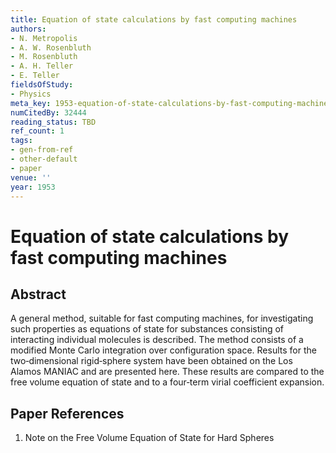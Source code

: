 ```yaml
---
title: Equation of state calculations by fast computing machines
authors:
- N. Metropolis
- A. W. Rosenbluth
- M. Rosenbluth
- A. H. Teller
- E. Teller
fieldsOfStudy:
- Physics
meta_key: 1953-equation-of-state-calculations-by-fast-computing-machines
numCitedBy: 32444
reading_status: TBD
ref_count: 1
tags:
- gen-from-ref
- other-default
- paper
venue: ''
year: 1953
---
```


# Equation of state calculations by fast computing machines

## Abstract

A general method, suitable for fast computing machines, for investigating such properties as equations of state for substances consisting of interacting individual molecules is described. The method consists of a modified Monte Carlo integration over configuration space. Results for the two‐dimensional rigid‐sphere system have been obtained on the Los Alamos MANIAC and are presented here. These results are compared to the free volume equation of state and to a four‐term virial coefficient expansion.

## Paper References

1. Note on the Free Volume Equation of State for Hard Spheres
